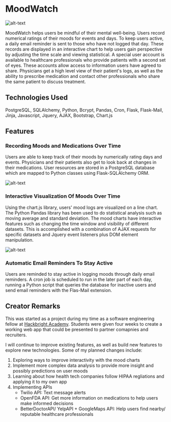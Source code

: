 # MoodWatch
![alt-text](https://github.com/qwnpng/moodwatch/blob/master/screenshots/index.JPG)

MoodWatch helps users be mindful of their mental well-being. Users record numerical ratings of their moods for events and days. To keep users active, a daily email reminder is sent to those who have not logged that day. These records are displayed in an interactive chart to help users gain perspective by adjusting the time scale and viewing statistical. A special user account is available to healthcare professionals who provide patients with a second set of eyes. These accounts allow access to information users have agreed to share. Physicians get a high level view of their patient's logs, as well as the ability to prescribe medication and contact other professionals who share the same patient to discuss treatment.

## Technologies Used
PostgreSQL, SQLAlchemy, Python, Bcrypt, Pandas, Cron, Flask, Flask-Mail, Jinja, Javascript, Jquery, AJAX, Bootstrap, Chart.js

## Features
### Recording Moods and Medications Over Time
Users are able to keep track of their moods by numerically rating days and events. Physicians and their patients also get to look back at changes in their medications. User resources are stored in a PostgreSQL database which are mapped to Python classes using Flask-SQLAlchemy ORM.

![alt-text](https://github.com/qwnpng/moodwatch/blob/master/screenshots/basic_dashboard.JPG)

### Interactive Visualization Of Moods Over Time
Using the chart.js library, users' mood logs are visualized on a line chart. The Python Pandas library has been used to do statistical analysis such as moving average and standard deviation. The mood charts have interactive features such as changing the time window and visibility of different datasets. This is accomplished with a combination of AJAX requests for specific datasets and Jquery event listeners plus DOM element manipulation.

![alt-text](https://github.com/qwnpng/moodwatch/blob/master/screenshots/interactive_chart.gif)

### Automatic Email Reminders To Stay Active
Users are reminded to stay active in logging moods through daily email reminders. A cron job is scheduled to run in the later part of each day, running a Python script that queries the database for inactive users and send email reminders with the Flas-Mail extension. 

## Creator Remarks
This was started as a project during my time as a software engineering fellow at [Hackbright Academy](https://hackbrightacademy.com/). Students were given four weeks to create a working web app that could be presented to partner comapnies and recruiters. 

I will continue to improve existing features, as well as build new features to explore new technologies.
Some of my planned changes include:
<ol>
    <li>Exploring ways to improve interactivity with the mood charts</li>
    <li>Implement more complex data analysis to provide more insight and possibly predictions on user moods</li>
    <li>Learning about how health tech companies follow HIPAA regliations and applying it to my own app</li>
    <li>Implementing APIs
        <ul>
            <li>Twilio API: Text message alerts</li>
            <li>OpenFDA API: Get more information on medications to help users make informed decisions</li>
            <li>BetterDoctorAPI/ YelpAPI + GoogleMaps API: Help users find nearby/ reputable healthcare professionals</li>
        </ul>
    </li>
</ol>
